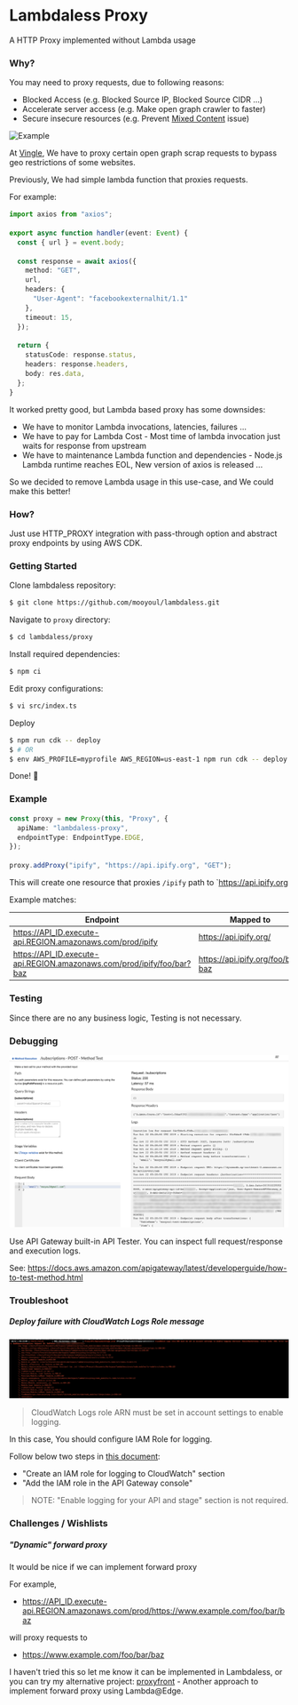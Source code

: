 # Lambdaless Proxy

A HTTP Proxy implemented without Lambda usage

### Why?

You may need to proxy requests, due to following reasons:

- Blocked Access (e.g. Blocked Source IP, Blocked Source CIDR ...)
- Accelerate server access (e.g. Make open graph crawler to faster)
- Secure insecure resources (e.g. Prevent [Mixed Content](https://developers.google.com/web/fundamentals/security/prevent-mixed-content/what-is-mixed-content?hl=en) issue) 
 
 
![Example](./assets/blocked.png) 

At [Vingle](https://www.vingle.net), We have to proxy certain open graph scrap requests to bypass geo restrictions of some websites.

Previously, We had simple lambda function that proxies requests. 

For example: 

```typescript
import axios from "axios";

export async function handler(event: Event) {
  const { url } = event.body;
 
  const response = await axios({
    method: "GET",
    url,
    headers: {
      "User-Agent": "facebookexternalhit/1.1"
    },
    timeout: 15,
  });

  return { 
    statusCode: response.status,
    headers: response.headers,
    body: res.data,
  };
}
```

It worked pretty good, but Lambda based proxy has some downsides:

- We have to monitor Lambda invocations, latencies, failures ...
- We have to pay for Lambda Cost - Most time of lambda invocation just waits for response from upstream
- We have to maintenance Lambda function and dependencies - Node.js Lambda runtime reaches EOL, New version of axios is released ...   

So we decided to remove Lambda usage in this use-case, and We could make this better!

### How?

Just use HTTP_PROXY integration with pass-through option and abstract proxy endpoints by using AWS CDK. 


### Getting Started

Clone lambdaless repository:

```bash
$ git clone https://github.com/mooyoul/lambdaless.git
```

Navigate to `proxy` directory:

```bash
$ cd lambdaless/proxy
```

Install required dependencies:

```bash
$ npm ci
``` 

Edit proxy configurations:

```bash
$ vi src/index.ts
```

Deploy

```bash
$ npm run cdk -- deploy
$ # OR
$ env AWS_PROFILE=myprofile AWS_REGION=us-east-1 npm run cdk -- deploy
```

Done! 🎉

### Example

```typescript
const proxy = new Proxy(this, "Proxy", {
  apiName: "lambdaless-proxy",
  endpointType: EndpointType.EDGE,
});

proxy.addProxy("ipify", "https://api.ipify.org", "GET");
```

This will create one resource that proxies `/ipify` path to `https://api.ipify.org

Example matches:

| Endpoint | Mapped to |
| -------- | --------- |
| https://API_ID.execute-api.REGION.amazonaws.com/prod/ipify | https://api.ipify.org/ |
| https://API_ID.execute-api.REGION.amazonaws.com/prod/ipify/foo/bar?baz | https://api.ipify.org/foo/bar?baz |


### Testing

Since there are no any business logic, Testing is not necessary.


### Debugging

![tester](./assets/tester.png)

Use API Gateway built-in API Tester. You can inspect full request/response and execution logs.

See: https://docs.aws.amazon.com/apigateway/latest/developerguide/how-to-test-method.html


### Troubleshoot

##### Deploy failure with CloudWatch Logs Role message

![error](./assets/failure.png)

> CloudWatch Logs role ARN must be set in account settings to enable logging.

In this case, You should configure IAM Role for logging.

Follow below two steps in [this document](https://aws.amazon.com/premiumsupport/knowledge-center/api-gateway-cloudwatch-logs/):

- "Create an IAM role for logging to CloudWatch" section
- "Add the IAM role in the API Gateway console"

> NOTE: "Enable logging for your API and stage" section is not required.


### Challenges / Wishlists

##### "Dynamic" forward proxy

It would be nice if we can implement forward proxy

For example, 

- https://API_ID.execute-api.REGION.amazonaws.com/prod/https://www.example.com/foo/bar/baz

will proxy requests to

- https://www.example.com/foo/bar/baz

I haven't tried this so let me know it can be implemented in Lambdaless, 
or you can try my alternative project: [proxyfront](https://github.com/mooyoul/proxyfront) - Another approach to implement forward proxy using Lambda@Edge.
